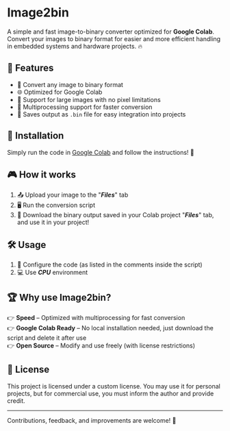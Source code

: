 # Image2bin

A simple and fast image-to-binary converter optimized for **Google Colab**. Convert your images to binary format for easier and more efficient handling in embedded systems and hardware projects. 🔥

## 🚀 Features

- 🔄 Convert any image to binary format
- 🌐 Optimized for Google Colab
- 🧠 Support for large images with no pixel limitations
- 🚀 Multiprocessing support for faster conversion
- 💾 Saves output as `.bin` file for easy integration into projects

## 🔧 Installation

Simply run the code in [Google Colab](https://colab.research.google.com) and follow the instructions! 🌟

## 🎮 How it works

1. 📤 Upload your image to the "***Files***" tab
2. 🖥️ Run the conversion script
3. 💾 Download the binary output saved in your Colab project "***Files***" tab, and use it in your project!

## 🛠️ Usage


1. 👾 Configure the code (as listed in the comments inside the script)
2. 💻 Use ***CPU*** environment


## 🏆 Why use Image2bin?

👉 **Speed** – Optimized with multiprocessing for fast conversion\
👉 **Google Colab Ready** – No local installation needed, just download the script and delete it after use\
👉 **Open Source** – Modify and use freely (with license restrictions)

## 📝 License

This project is licensed under a custom license. You may use it for personal projects, but for commercial use, you must inform the author and provide credit.

---

Contributions, feedback, and improvements are welcome! 🚀

